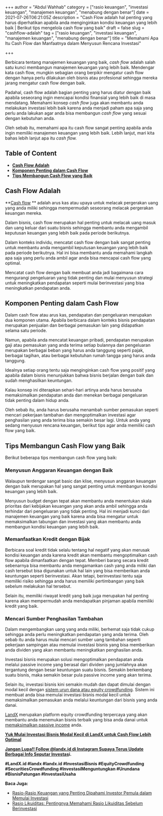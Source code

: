 +++
author = "Abdul Wahhab"
category = ["rasio keuangan", "investasi keuangan", "manajemen keuangan", "menabung dengan benar"]
date = 2021-07-26T06:21:05Z
description = "Cash Flow adalah hal penting yang harus diperhatikan apabila anda menginginkan kondisi keuangan yang lebih baik | Berikut tips mengelola cash flow yang baik"
draft = false
slug = "cashflow-adalah"
tag = ["rasio keuangan", "investasi keuangan", "manajemen keuangan", "menabung dengan benar"]
title = "Memahami Apa Itu Cash Flow dan Manfaatnya dalam Menyusun Rencana Investasi"

+++


Berbicara tentang manajemen keuangan yang baik, _cash flow_ adalah salah satu kunci membangun manajemen keuangan yang lebih baik. Mendengar kata cash flow, mungkin sebagian orang berpikir mengatur cash flow dengan hanya perlu dilakukan oleh bisnis atau profesional sehingga mereka jarang mengatur cash flow dengan baik.

Padahal, cash flow adalah bagian penting yang harus diatur dengan baik apabila seseorang ingin mencapai kondisi finansial yang lebih baik di masa mendatang. Memahami konsep _cash flow_ juga akan membantu anda melakukan investasi lebih baik karena anda menjadi paham apa saja yang perlu anda lakukan agar anda bisa membangun _cash flow_ yang sesuai dengan kebutuhan anda.

Oleh sebab itu, memahami apa itu cash flow sangat penting apabila anda ingin memiliki manajemen keuangan yang lebih baik. Lebih lanjut, mari kita bahas lebih lanjut apa itu _cash flow._

## Table of Content

* **[Cash Flow Adalah](#cash-flow-adalah)**
* **[Komponen Penting dalam Cash Flow](#componen-penting-dalam-cash-flow)**
* **[Tips Membangun Cash Flow yang Baik](#tips-membangun-cash-flow-yang-baik)**

## Cash Flow Adalah

**[Cash flow](https://landx.id/) ** adalah arus kas atau upaya untuk melacak pergerakan uang yang anda miliki sehingga mempermudah seseorang melacak pergerakan keuangan mereka.

Dalam bisnis, cash flow merupakan hal penting untuk melacak uang masuk dan uang keluar dari suatu bisnis sehingga membantu anda mengambil keputusan keuangan yang lebih baik pada periode berikutnya.

Dalam konteks individu, mencatat cash flow dengan baik sangat penting untuk membantu anda mengambil keputusan keuangan yang lebih baik pada periode berikutnya. Hal ini bisa membantu anda memahami langkah apa saja yang perlu anda ambil agar anda bisa mencapai cash flow yang optimal.

Mencatat cash flow dengan baik membuat anda jadi bagaimana cara mengurangi pengeluaran yang tidak penting dan mulai menyusun strategi untuk meningkatkan pendapatan seperti mulai berinvestasi yang bisa meningkatkan pendapatan anda.

## Komponen Penting dalam Cash Flow

Dalam cash flow atau arus kas, pendapatan dan pengeluaran merupakan dua komponen utama. Apabila berbicara dalam konteks bisnis pendapatan merupakan penjualan dan berbagai pemasukan lain yang didapatkan selama satu periode.

Namun, apabila anda mencatat keuangan pribadi, pendapatan merupakan gaji atau pemasukan yang anda terima setiap bulannya dan pengeluaran merupakan berbagai beban yang harus anda tanggung seperti pajak, berbagai tagihan, atau berbagai kebutuhan rumah tangga yang harus anda tanggung.

Idealnya setiap orang tentu saja menginginkan cash flow yang positif yang apabila dalam bisnis menunjukkan bahwa bisnis berjalan dengan baik dan sudah menghasilkan keuntungan.

Kalau konsep ini diterapkan sehari-hari artinya anda harus berusaha memaksimalkan pendapatan anda dan menekan berbagai pengeluaran tidak penting dalam hidup anda.

Oleh sebab itu, anda harus berusaha menambah sumber pemasukan seperti mencari pekerjaan tambahan dan mengoptimalkan investasi agar penghasilan yang anda terima bisa semakin besar lagi. Untuk anda yang sedang menyusun rencana keuangan, berikut tips agar anda memiliki cash flow yang baik.

## Tips Membangun Cash Flow yang Baik

Berikut beberapa tips membangun cash flow yang baik:

### Menyusun Anggaran Keuangan dengan Baik

Walaupun terdengar sangat basic dan klise, menyusun anggaran keuangan dengan baik merupakan hal yang sangat penting untuk membangun kondisi keuangan yang lebih baik.

Menyusun budget dengan tepat akan membantu anda menentukan skala prioritas dari kebijakan keuangan yang akan anda ambil sehingga anda terhindar dari pengeluaran yang tidak penting. Hal ini menjadi kunci dari manajemen keuangan yang baik karena anda bisa mengatur untuk memaksimalkan tabungan dan investasi yang akan membantu anda membangun kondisi keuangan yang lebih baik.

### Memanfaatkan Kredit dengan Bijak

Berbicara soal kredit tidak selalu tentang hal negatif yang akan merusak kondisi keuangan anda karena kredit akan membantu mengoptimalkan cash flow apabila dimanfaatkan dengan tepat. Memberi barang secara kredit sebenarnya bisa membantu anda mengamankan cash yang anda miliki dan cash tersebut bisa digunakan untuk hal lain yang bisa memberikan anda keuntungan seperti berinvestasi. Akan tetapi, berinvestasi tentu saja memiliki risiko sehingga anda harus memiliki pertimbangan yang baik sebelum melakukan hal tersebut.

Selain itu, memiliki riwayat kredit yang baik juga merupakan hal penting karena akan mempermudah anda mendapatkan pinjaman apabila memiliki kredit yang baik.

### Mencari Sumber Penghasilan Tambahan

Dalam mengembangkan uang yang anda miliki, berhemat saja tidak cukup sehingga anda perlu meningkatkan pendapatan yang anda terima. Oleh sebab itu anda harus mulai mencari sumber uang tambahan seperti pekerjaan sampingan atau memulai investasi bisnis yang bisa memberikan anda dividen yang akan membantu meningkatkan penghasilan anda.

Investasi bisnis merupakan solusi mengoptimalkan pendapatan anda melalui passive income yang berasal dari dividen yang jumlahnya akan tergantung dengan besar keuntungan suatu bisnis. Semakin berkembang suatu bisnis, maka semakin besar pula passive income yang akan terima.

Selain itu, investasi bisnis kini semakin mudah dan dapat dimulai dengan modal kecil dengan [sistem urun dana atau equity crowdfunding](https://landx.id/). Sistem ini membuat anda bisa memulai investasi bisnis modal kecil untuk memaksimalkan pemasukan anda melalui keuntungan dari bisnis yang anda danai.

[LandX](https://landx.id/) merupakan platform equity crowdfunding terpercaya yang akan membantu anda menemukan bisnis terbaik yang bisa anda danai untuk [memaksimalkan passive income](https://landx.id/) anda.

**[Yuk Mulai Investasi Bisnis Modal Kecil di LandX untuk Cash Flow Lebih Optimal](https://landx.id/project/index.html)**

[**Jangan Lupa!! Follow @landx.id di Instagram Supaya Terus Update Berbagai Info Seputar Investas**](https://instagram.com/landx.id?utm_medium=copy_link)**i.**

**#LandX.id    #landx         #landx.id    #InvestasiBisnis    #EquityCrowdfunding  #SecuritiesCrowdfunding  #InvestasiMenguntungkan    #Urundana    #BisnisPatungan    #InvestasiUsaha**

**Baca Juga:**

* [Rasio-Rasio Keuangan yang Penting Dipahami Investor Pemula dalam Memulai Investasi](https://landx.id/blog/rasio-rasio-keuangan-yang-penting-dalam-investasi/)
* [Rasio Likuiditas: Pentingnya Memahami Rasio Likuiditas Sebelum Berinvestasi](https://landx.id/blog/rasio-likuiditas-adalah/)

